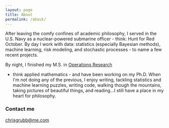 ```yaml
---
layout: page
title: About
permalink: /about/
---
```


After leaving the comfy confines of academic philosophy, I served in the U.S. Navy as a 
nuclear-powered submarine officer - think: Hunt for Red October. By day I work with data: 
statistics (especially Bayesian methods), machine learning, risk modeling, and stochastic 
processes - to name a few recent projects.

By night, I finished my M.S. in [Operations Research](https://en.wikipedia.org/wiki/Operations_research) 
- think applied mathematics - and have been working on my Ph.D. When I'm not doing any of the previous, I enjoy writing, 
tackling statistics and machine learning puzzles, writing code, walking though the 
mountains, taking pictures of beautiful things, and reading...I still have a place in my 
heart for philosophy.

### Contact me

[chrisgrubb@me.com](mailto:chrisgrubb@me.com)